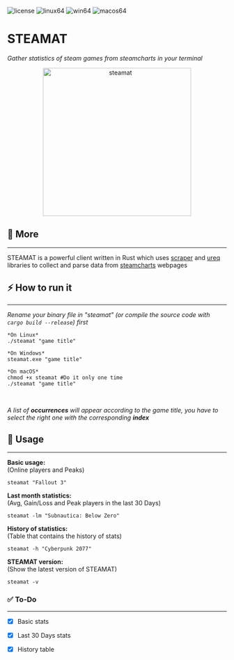 ![license](https://img.shields.io/badge/license-GPLv3-brightgreen)
![linux64](https://img.shields.io/badge/linux-x86__64-orange)
![win64](https://img.shields.io/badge/windows-x86__64-informational)
![macos64](https://img.shields.io/badge/macOS-x86__64-magenta)
# STEAMAT

*Gather statistics of steam games from steamcharts in your terminal*

<p align="center"><img src="https://i.ibb.co/s2fvvHL/steamat.png" alt="steamat" width="340"></p>

## 📌 More 
<hr>

STEAMAT is a powerful client written in Rust which uses [scraper](https://github.com/causal-agent/scraper) and [ureq](https://github.com/algesten/ureq) libraries to collect and parse data from [steamcharts](https://steamcharts.com/) webpages
<br>

## ⚡️ How to run it
<hr>

*Rename your binary file in "steamat" (or compile the source code with `cargo build --release`) first*

```
*On Linux*
./steamat "game title"

*On Windows*
steamat.exe "game title"

*On macOS*
chmod +x steamat #Do it only one time
./steamat "game title"
```
<br>

*A list of **occurrences** will appear according to the game title, you have to select the right one with the corresponding **index***

## 📖 Usage
<hr>
<b>Basic usage:</b> <br> 
(Online players and Peaks)

`steamat "Fallout 3"`

<b>Last month statistics:</b> <br>
(Avg, Gain/Loss and Peak players in the last 30 Days)

`steamat -lm "Subnautica: Below Zero"`

<b>History of statistics:</b> <br>
(Table that contains the history of stats)

`steamat -h "Cyberpunk 2077"`

<b>STEAMAT version:</b> <br>
(Show the latest version of STEAMAT)

`steamat -v`

### ✅ To-Do
<hr>

- [x] Basic stats
- [x] Last 30 Days stats
- [x] History table

